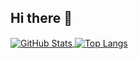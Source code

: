 ## Hi there 👋

<!--
**miskcoo/miskcoo** is a ✨ _special_ ✨ repository because its `README.md` (this file) appears on your GitHub profile.

Here are some ideas to get you started:

- 🔭 I’m currently working on ...
- 🌱 I’m currently learning ...
- 👯 I’m looking to collaborate on ...
- 🤔 I’m looking for help with ...
- 💬 Ask me about ...
- 📫 How to reach me: ...
- 😄 Pronouns: ...
- ⚡ Fun fact: ...
-->

<a href="https://github.com/miskcoo">
  <img align="center" alt="GitHub Stats" src="https://github-readme-stats.vercel.app/api?theme=radical&username=miskcoo&show_icons=true&include_all_commits=true" />
</a>
<a href="https://github.com/miskcoo">
  <img align="center" alt="Top Langs" src="https://github-readme-stats.vercel.app/api/top-langs/?theme=radical&username=miskcoo&layout=compact" />
</a>
